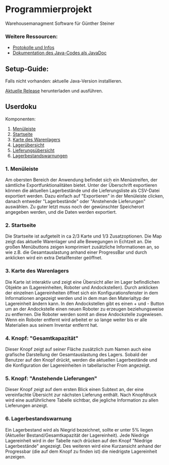 # Programmierprojekt

Warehousemanagment Software für Günther Steiner

### Weitere Ressourcen:
* [Protokolle und Infos](https://github.com/maxmoehl/WarehouseManagment/wiki)
* [Dokumentation des Java-Codes als JavaDoc](https://maxmoehl.github.io/)

## Setup-Guide:
Falls nicht vorhanden: aktuelle Java-Version installieren.

[Aktuelle Release](https://github.com/maxmoehl/WarehouseManagment/releases) herunterladen und ausführen.

## Userdoku
Komponenten:
1. [Menüleiste](https://github.com/maxmoehl/WarehouseManagment/blob/master/README.md#1-men%C3%BCleiste)
2. [Startseite](https://github.com/maxmoehl/WarehouseManagment/blob/master/README.md#2-startseite)
3. [Karte des Warenlagers](https://github.com/maxmoehl/WarehouseManagment/blob/master/README.md#3-karte-des-warenlagers)
4. [Lagerübersicht](https://github.com/maxmoehl/WarehouseManagment/blob/master/README.md#4-lager%C3%BCbersicht)
5. [Lieferungsübersicht](https://github.com/maxmoehl/WarehouseManagment/blob/master/README.md#5-lieferungs%C3%BCbersicht)
6. [Lagerbestandswarnungen](https://github.com/maxmoehl/WarehouseManagment/blob/master/README.md#6-lagerbestandswarnungen)

### 1. Menüleiste 
Am obersten Bereich der Anwendung befindet sich ein Menüstreifen, der sämtliche Exportfunktionalitäten bietet. Unter der Überschrift exportieren können die aktuellen Lagerbestände und die Lieferungsliste als CSV-Datei exportiert werden. Dazu einfach auf "Exportieren" in der Menüleiste clicken, danach entweder "Lagerbestände" oder "Anstehende Lieferungen" auswählen. Zu guter letzt muss noch der gewünschter Speicherort angegeben werden, und die Daten werden exportiert.  

### 2. Startseite
Die Startseite ist aufgeteilt in ca 2/3 Karte und 1/3 Zusatzoptionen. Die Map zeigt das aktuelle Warenlager und alle Bewegungen in Echtzeit an. Die großen Menübuttons zeigen komprimiert zusätzliche Informationen an, so wie z.B. die Gesamtauslastung anhand einer ProgressBar und durch anklicken wird ein extra Detailfenster geöffnet.

### 3. Karte des Warenlagers
Die Karte ist interaktiv und zeigt eine Übersicht aller im Lager befindlichen Objekte an (Lagereinheiten, Roboter und Andockstellen).  Durch anklicken der einzelnen Lagereinheiten öffnet sich ein Konfigurationsfenster in dem Informationen angezeigt werden und in dem man den Materialtyp der Lagereinheit ändern kann. In den Andockstellen gibt es einen + und - Button um an der Andockstelle einen neuen Roboter zu erzeugen beziehungsweise zu entfernen. Die Roboter werden somit an diese Andockstelle zugewiesen. Wenn ein Roboter entfernt wird arbeitet er so lange weiter bis er alle Materialien aus seinem Inventar entfernt hat.

### 4. Knopf: "Gesamtkapazität"
Dieser Knopf zeigt auf seiner Fläche zusätzlich zum Namen auch eine grafische Darstellung der Gesamtauslastung des Lagers. Sobald der Benutzer auf den Knopf drückt, werden die aktuellen Lagerbestände und die Konfiguration der Lagereinheiten in tabellarischer From angezeigt.

### 5. Knopf: "Anstehende Lieferungen"
Dieser Knopf zeigt auf dem ersten Blick einen Subtext an, der eine vereinfachte Übersicht zur nächsten Lieferung enthält. Nach Knopfdruck wird eine ausführlichere Tabelle sichtbar, die jegliche Information zu allen Lieferungen anzeigt. 

### 6. Lagerbestandswarnung
Ein Lagerbestand wird als Niegrid bezeichnet, sollte er unter 5% liegen (Aktueller Bestand/Gesamtkapazität der Lagereinheit). Jede Niedrige Lagereinheit wird in der Tabelle nach drücken auf den Knopf "Niedrige Lagerbestände" angezeigt. Des weiteren wird eine Kurzansicht anhand der Progressbar (die auf dem Knopf zu finden ist) die niedrigste Lagereinheit anzeigen. 
